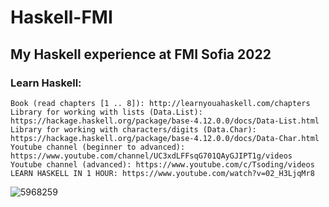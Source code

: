 # Haskell-FMI
## My Haskell experience at FMI Sofia 2022 ##
### Learn Haskell: ###
```
Book (read chapters [1 .. 8]): http://learnyouahaskell.com/chapters
Library for working with lists (Data.List): https://hackage.haskell.org/package/base-4.12.0.0/docs/Data-List.html
Library for working with characters/digits (Data.Char): https://hackage.haskell.org/package/base-4.12.0.0/docs/Data-Char.html
Youtube channel (beginner to advanced): https://www.youtube.com/channel/UC3xdLFFsqG701QAyGJIPT1g/videos
Youtube channel (advanced): https://www.youtube.com/c/Tsoding/videos
LEARN HASKELL IN 1 HOUR: https://www.youtube.com/watch?v=02_H3LjqMr8
```
![5968259](https://user-images.githubusercontent.com/81712614/181614740-b3b25707-d022-4fdb-a777-d8cb95f28741.png)

